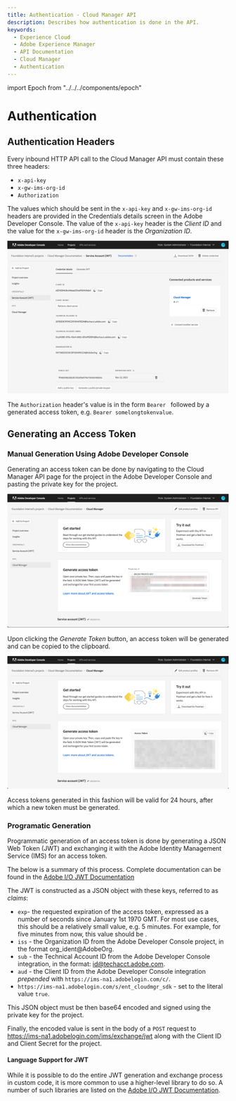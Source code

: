 ```yaml
---
title: Authentication - Cloud Manager API
description: Describes how authentication is done in the API.
keywords:
  - Experience Cloud
  - Adobe Experience Manager
  - API Documentation
  - Cloud Manager
  - Authentication
---
```


import Epoch from "../../../components/epoch"

# Authentication

## Authentication Headers

Every inbound HTTP API call to the Cloud Manager API must contain these three headers:

* `x-api-key`
* `x-gw-ims-org-id`
* `Authorization`

The values which should be sent in the `x-api-key` and `x-gw-ims-org-id` headers are provided in the Credentials details screen in the Adobe Developer Console. The value of the `x-api-key` header is the _Client ID_ and the value for the `x-gw-ims-org-id` header is the _Organization ID_.

![Credential details](img/credential-details.png)

The `Authorization` header's value is in the form `Bearer ` followed by a generated access token, e.g. `Bearer somelongtokenvalue`.

## Generating an Access Token

### Manual Generation Using Adobe Developer Console

Generating an access token can be done by navigating to the Cloud Manager API page for the project in the Adobe Developer Console and pasting the private key for the project.

![Generate Access Token](img/generate-access-token.png)

Upon clicking the _Generate Token_ button, an access token will be generated and can be copied to the clipboard.

![Generated Access Token](img/generated-access-token.png)

Access tokens generated in this fashion will be valid for 24 hours, after which a new token must be generated.

### Programatic Generation

Programmatic generation of an access token is done by generating a JSON Web Token (JWT) and exchanging it with the Adobe Identity Management Service (IMS) for an access token.

<InlineAlert variant="help" slots="text"/>

The below is a summary of this process. Complete documentation can be found in the [Adobe I/O JWT Documentation](https://www.adobe.io/authentication/auth-methods.html#!AdobeDocs/adobeio-auth/master/JWT/JWT.md)

The JWT is constructed as a JSON object with these keys, referred to as _claims_:

* `exp`- the requested expiration of the access token, expressed as a number of seconds since January 1st 1970 GMT. For most use cases, this should be a relatively small value, e.g. 5 minutes. For example, for five minutes from now, this value should be <Epoch addition={300} />.
* `iss`	- the Organization ID from the Adobe Developer Console project, in the format org_ident@AdobeOrg.
* `sub` - the Technical Account ID from the Adobe Developer Console integration, in the format: id@techacct.adobe.com.
* `aud` - the Client ID from the Adobe Developer Console integration *prepended* with `https://ims-na1.adobelogin.com/c/`.
* `https://ims-na1.adobelogin.com/s/ent_cloudmgr_sdk` - set to the literal value `true`.

This JSON object must be then base64 encoded and signed using the private key for the project.

Finally, the encoded value is sent in the body of a `POST` request to https://ims-na1.adobelogin.com/ims/exchange/jwt along with the Client ID and Client Secret for the project.


#### Language Support for JWT

While it is possible to do the entire JWT generation and exchange process in custom code, it is more common to use a higher-level library to do so. A number of such libraries are listed on the [Adobe I/O JWT Documentation](https://www.adobe.io/authentication/auth-methods.html#!AdobeDocs/adobeio-auth/master/JWT/JWT.md).
